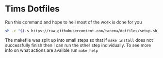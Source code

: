Tims Dotfiles
=============

Run this command and hope to hell most of the work is done for you

```bash
sh -c "$(-s https://raw.githubusercontent.com/tanema/dotfiles/setup.sh)"
```

The makefile was split up into small steps so that if `make install` does not 
successfully finish then I can run the other step individually. To see more 
info on what actions are availble run `make help`
